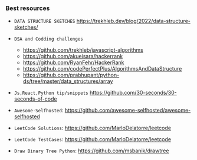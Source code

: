 ### Best resources

 - `DATA STRUCTURE SKETCHES` https://trekhleb.dev/blog/2022/data-structure-sketches/
  

 - `DSA and Codding challenges`
   - https://github.com/trekhleb/javascript-algorithms
   - https://github.com/akueisara/hackerrank
   - https://github.com/RyanFehr/HackerRank
   - https://github.com/codePerfectPlus/AlgorithmsAndDataStructure
   - https://github.com/prabhupant/python-ds/tree/master/data_structures/array
   

 - `Js,React,Python tip/snippets` https://github.com/30-seconds/30-seconds-of-code
 - `Awesome-Selfhosted`: https://github.com/awesome-selfhosted/awesome-selfhosted
 - `LeetCode Solutions`: https://github.com/MarloDelatorre/leetcode
 - `LeetCode TestCases`: https://github.com/MarloDelatorre/leetcode  
 - `Draw Binary Tree Python`: https://github.com/msbanik/drawtree